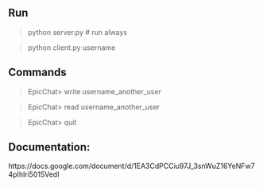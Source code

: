 

<h2>Run </h2>

>python server.py   # run always
 
>python client.py username

<h2>Сommands</h2>

>EpicChat>  write username_another_user

>EpicChat>  read username_another_user

>EpicChat> quit



<h2>Documentation:</h2>
https://docs.google.com/document/d/1EA3CdPCCiu97J_3snWuZ16YeNFw74pIhlri5015VedI

